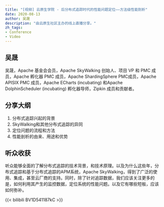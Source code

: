 ```yaml
---
title: "[视频] 云原生学院 - 后分布式追踪时代的性能问题定位——方法级性能剖析"
date: 2020-08-13
author: 吴晟
description: "由云原生社区主办的线上直播分享。"
zh_tags:
- Conference
- Video
---
```


## 吴晟

吴晟，Apache 基金会会员，Apache SkyWalking 创始人、项目 VP 和 PMC 成员，Apache 孵化器 PMC 成员，Apache ShardingSphere PMC成员，Apache APISIX PMC 成员，Apache ECharts (incubating) 和Apache DolphinScheduler (incubating) 孵化器导师，Zipkin 成员和贡献者。

## 分享大纲

1. 分布式追踪兴起的背景
2. SkyWalking和其他分布式追踪的异同
3. 定位问题的流程和方法
4. 性能剖析的由来、用途和优势

## 听众收获

听众能够全面的了解分布式追踪的技术背景，和技术原理。以及为什么这些年，分布式追踪和基于分布式追踪的APM系统，Apache SkyWalking，得到了广泛的使用、集成，甚至云厂商的支持。同时，除了针对追踪数据，我们应该关注更多的是，如何利用其产生的监控数据，定位系统的性能问题。以及它有哪些短板，应该如何弥补。

{{< bilibili BV1D541187kC >}}
